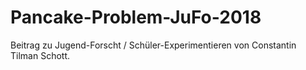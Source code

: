 # Pancake-Problem-JuFo-2018
Beitrag zu Jugend-Forscht / Schüler-Experimentieren von
Constantin Tilman Schott.

